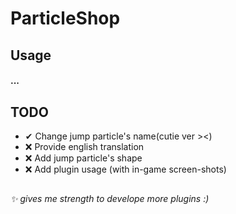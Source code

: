 # ParticleShop

## Usage
#### ...

## TODO
  - ✔ Change jump particle's name(cutie ver ><)
  - ❌ Provide english translation
  - ❌ Add jump particle's shape
  - ❌ Add plugin usage (with in-game screen-shots)

##
###### ✨ gives me strength to develope more plugins :)
